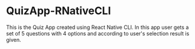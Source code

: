 # QuizApp-RNativeCLI
This is the Quiz App created using React Native CLI. In this app user gets a set of 5 questions with 4 options and according to user's selection result is given.
